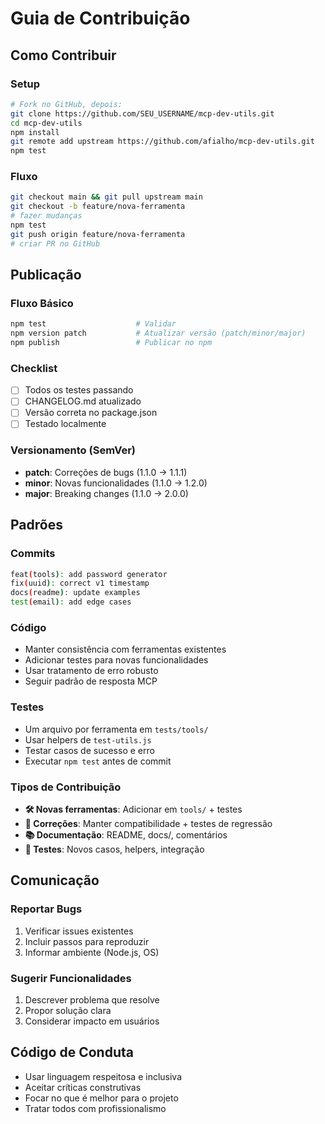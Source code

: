 # Guia de Contribuição

## Como Contribuir

### Setup
```bash
# Fork no GitHub, depois:
git clone https://github.com/SEU_USERNAME/mcp-dev-utils.git
cd mcp-dev-utils
npm install
git remote add upstream https://github.com/afialho/mcp-dev-utils.git
npm test
```

### Fluxo
```bash
git checkout main && git pull upstream main
git checkout -b feature/nova-ferramenta
# fazer mudanças
npm test
git push origin feature/nova-ferramenta
# criar PR no GitHub
```

## Publicação

### Fluxo Básico
```bash
npm test                    # Validar
npm version patch           # Atualizar versão (patch/minor/major)
npm publish                 # Publicar no npm
```

### Checklist
- [ ] Todos os testes passando
- [ ] CHANGELOG.md atualizado
- [ ] Versão correta no package.json
- [ ] Testado localmente

### Versionamento (SemVer)
- **patch**: Correções de bugs (1.1.0 → 1.1.1)
- **minor**: Novas funcionalidades (1.1.0 → 1.2.0)
- **major**: Breaking changes (1.1.0 → 2.0.0)

## Padrões

### Commits
```bash
feat(tools): add password generator
fix(uuid): correct v1 timestamp
docs(readme): update examples
test(email): add edge cases
```

### Código
- Manter consistência com ferramentas existentes
- Adicionar testes para novas funcionalidades
- Usar tratamento de erro robusto
- Seguir padrão de resposta MCP

### Testes
- Um arquivo por ferramenta em `tests/tools/`
- Usar helpers de `test-utils.js`
- Testar casos de sucesso e erro
- Executar `npm test` antes de commit

### Tipos de Contribuição
- **🛠️ Novas ferramentas**: Adicionar em `tools/` + testes
- **🐛 Correções**: Manter compatibilidade + testes de regressão
- **📚 Documentação**: README, docs/, comentários
- **🧪 Testes**: Novos casos, helpers, integração

## Comunicação

### Reportar Bugs
1. Verificar issues existentes
2. Incluir passos para reproduzir
3. Informar ambiente (Node.js, OS)

### Sugerir Funcionalidades
1. Descrever problema que resolve
2. Propor solução clara
3. Considerar impacto em usuários

## Código de Conduta

- Usar linguagem respeitosa e inclusiva
- Aceitar críticas construtivas
- Focar no que é melhor para o projeto
- Tratar todos com profissionalismo
